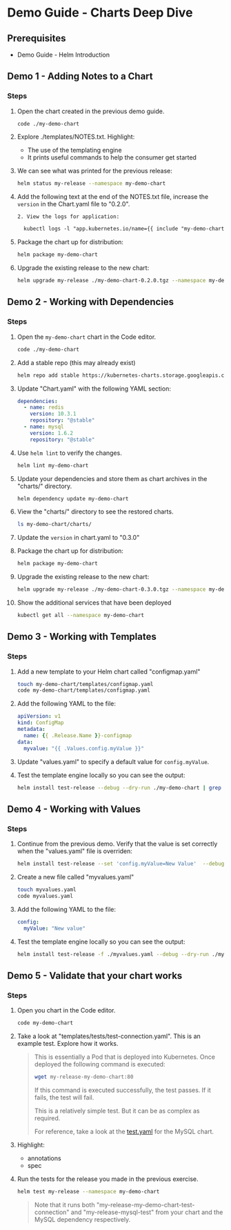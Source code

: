 # Demo Guide - Charts Deep Dive

## Prerequisites

* Demo Guide - Helm Introduction

## Demo 1 - Adding Notes to a Chart

### Steps

1. Open the chart created in the previous demo guide.

    ```
    code ./my-demo-chart
    ```

2. Explore ./templates/NOTES.txt. Highlight:

    * The use of the templating engine
    * It prints useful commands to help the consumer get started

3. We can see what was printed for the previous release:

    ```bash
    helm status my-release --namespace my-demo-chart
    ```

4. Add the following text at the end of the NOTES.txt file, increase the ```version``` in the Chart.yaml file to "0.2.0".

    ```txt
    2. View the logs for application:

      kubectl logs -l "app.kubernetes.io/name={{ include "my-demo-chart.name" . }}" --namespace {{ .Release.Namespace }}
    ```

5. Package the chart up for distribution:

    ```bash
    helm package my-demo-chart
    ```

6. Upgrade the existing release to the new chart:

    ```bash
    helm upgrade my-release ./my-demo-chart-0.2.0.tgz --namespace my-demo-chart
    ```

## Demo 2 - Working with Dependencies

### Steps

1. Open the ```my-demo-chart``` chart in the Code editor.

    ```bash
    code ./my-demo-chart
    ```

 2. Add a stable repo (this may already exist)
    
    ```bash
    helm repo add stable https://kubernetes-charts.storage.googleapis.com/
    ```

2. Update "Chart.yaml" with the following YAML section:

    ```yaml
    dependencies:
      - name: redis
        version: 10.3.1
        repository: "@stable"
      - name: mysql
        version: 1.6.2
        repository: "@stable"
    ```
  
3. Use ```helm lint``` to verify the changes.

    ```bash
    helm lint my-demo-chart
    ```

4. Update your dependencies and store them as chart archives in the "charts/" directory.

    ```bash
    helm dependency update my-demo-chart
    ```

5. View the "charts/" directory to see the restored charts.

    ```bash
    ls my-demo-chart/charts/
    ```

6. Update the ```version``` in chart.yaml to "0.3.0"

7. Package the chart up for distribution:

    ```bash
    helm package my-demo-chart
    ```

8. Upgrade the existing release to the new chart:

    ```bash
    helm upgrade my-release ./my-demo-chart-0.3.0.tgz --namespace my-demo-chart
    ```

9. Show the additional services that have been deployed

    ```bash
    kubectl get all --namespace my-demo-chart
    ```

## Demo 3 - Working with Templates

### Steps

1. Add a new template to your Helm chart called "configmap.yaml"

    ```bash
    touch my-demo-chart/templates/configmap.yaml
    code my-demo-chart/templates/configmap.yaml
    ```

2. Add the following YAML to the file:

    ```yaml
    apiVersion: v1
    kind: ConfigMap
    metadata:
      name: {{ .Release.Name }}-configmap
    data:
      myvalue: "{{ .Values.config.myValue }}"
    ```

3. Update "values.yaml" to specify a default value for ```config.myValue```.

4. Test the template engine locally so you can see the output:

    ```bash
    helm install test-release --debug --dry-run ./my-demo-chart | grep -C 3 test-release-configmap 
    ```

## Demo 4 - Working with Values

### Steps

1. Continue from the previous demo. Verify that the value is set correctly when the "values.yaml" file is overriden:

    ```bash
    helm install test-release --set 'config.myValue=New Value'  --debug --dry-run ./my-demo-chart | grep -C 3 test-release-configmap 
    ``` 

2. Create a new file called "myvalues.yaml"

    ```bash
    touch myvalues.yaml
    code myvalues.yaml
    ```

3. Add the following YAML to the file:

    ```yaml
    config:
      myValue: "New value"
    ```

5. Test the template engine locally so you can see the output:

    ```bash
    helm install test-release -f ./myvalues.yaml --debug --dry-run ./my-demo-chart | grep -C 3 test-release-configmap 
    ```

## Demo 5 - Validate that your chart works

### Steps

1. Open you chart in the Code editor.

    ```bash
    code my-demo-chart
    ``` 

2. Take a look at "templates/tests/test-connection.yaml". This is an example test. Explore how it works.

    > This is essentially a Pod that is deployed into Kubernetes. Once deployed the following command is executed:
    >
    > ```bash
    > wget my-release-my-demo-chart:80
    > ```
    > If this command is executed successfully, the test passes. If it fails, the test will fail.
    >
    > This is a relatively simple test. But it can be as complex as required.
    >
    > For reference, take a look at the [test.yaml](https://github.com/helm/charts/blob/master/stable/mysql/templates/tests/test.yaml) for the MySQL chart.

3. Highlight:

    * annotations
    * spec

4. Run the tests for the release you made in the previous exercise.

    ```bash
    helm test my-release --namespace my-demo-chart
    ```

    > Note that it runs both "my-release-my-demo-chart-test-connection" and "my-release-mysql-test" from your chart and the MySQL dependency respectively.
